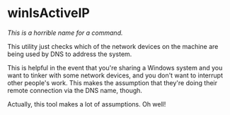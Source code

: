 # winIsActiveIP

*This is a horrible name for a command.*

This utility just checks which of the network devices on the machine are being used by DNS to address the system.

This is helpful in the event that you're sharing a Windows system and you want to tinker with some network devices, and you don't want to interrupt other people's work. This makes the assumption that they're doing their remote connection via the DNS name, though.

Actually, this tool makes a lot of assumptions. Oh well!
